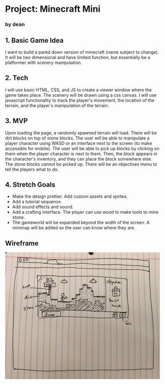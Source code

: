 # Project: Minecraft Mini
### by dean

## 1. Basic Game Idea
I want to build a pared down version of minecraft (name subject to change). It will be two dimensional and have limited function, but essentially be a platformer with scenery manipulation.

## 2. Tech
I will use basic HTML, CSS, and JS to create a viewer window where the game takes place. The scenery will be drawn using a css canvas. I will use javascript functionality to track the player's movement, the location of the terrain, and the player's manipulation of the terrain. 

## 3. MVP
Upon loading the page, a randomly spawned terrain will load. There will be dirt blocks on top of stone blocks.  The user will be able to manipulate a player character using WASD or an interface next to the screen (to make accessible for mobile). The user will be able to pick up blocks by clicking on them when the player character is next to them. Then, the block appears in the character's inventory, and they can place the block somewhere else. The stone blocks cannot be picked up.  There will be an objectives menu to tell the players what to do.

## 4. Stretch Goals

- Make the design prettier. Add custom assets and sprites.
- Add a tutorial sequence.
- Add sound effects and sound.
- Add a crafting interface. The player can use wood to make tools to mine stone.
- The gameworld will be expanded beyond the width of the screen. A minimap will be added so the user can know where they are. 


## Wireframe

![](wireframe.jpg)

